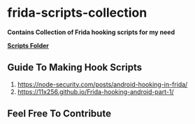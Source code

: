 # frida-scripts-collection
**Contains Collection of Frida hooking scripts for my need**

[**Scripts Folder**](./scripts/)

## Guide To Making Hook Scripts

1. https://node-security.com/posts/android-hooking-in-frida/
2. https://11x256.github.io/Frida-hooking-android-part-1/


## Feel Free To Contribute
